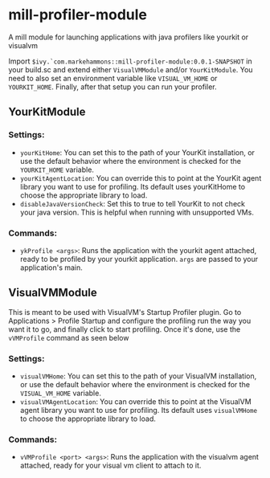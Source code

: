 # mill-profiler-module
A mill module for launching applications with java profilers like yourkit or visualvm

Import ```$ivy.`com.markehammons::mill-profiler-module:0.0.1-SNAPSHOT``` in your build.sc
 and extend either `VisualVMModule` and/or `YourKitModule`. You need to also set an environment variable
 like `VISUAL_VM_HOME` or `YOURKIT_HOME`. Finally, after that setup you can run your profiler.
 
## YourKitModule

### Settings:
* `yourKitHome`: You can set this to the path of your YourKit installation, or use the default behavior where the 
environment is checked for the `YOURKIT_HOME` variable.
* `yourKitAgentLocation`: You can override this to point at the YourKit agent library you want to use for profiling. Its default uses yourKitHome to choose the appropriate library to load.
* `disableJavaVersionCheck`: Set this to true to tell YourKit to not check your java version. This is helpful when running with unsupported VMs.

### Commands:
* `ykProfile <args>`: Runs the application with the yourkit agent attached, ready to be profiled by your yourkit application. `args` are passed to your application's main.

## VisualVMModule

This is meant to be used with VisualVM's Startup Profiler plugin. Go to Applications > Profile Startup and configure
the profiling run the way you want it to go, and finally click to start profiling. Once it's done, use the `vVMProfile` command as seen below

### Settings:
* `visualVMHome`: You can set this to the path of your VisualVM installation, or use the default behavior where
the environment is checked for the `VISUAL_VM_HOME` variable.
* `visualVMAgentLocation`: You can override this to point at the VisualVM agent library you want to use for profiling.
 Its default uses `visualVMHome` to choose the appropriate library to load.

### Commands:
* `vVMProfile <port> <args>`: Runs the application with the visualvm agent attached, ready for your visual vm client to attach to it.
